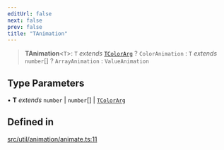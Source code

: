 ```yaml
---
editUrl: false
next: false
prev: false
title: "TAnimation"
---
```


> **TAnimation**\<`T`\>: `T` *extends* [`TColorArg`](/api/type-aliases/tcolorarg/) ? `ColorAnimation` : `T` *extends* `number`[] ? `ArrayAnimation` : `ValueAnimation`

## Type Parameters

• **T** *extends* `number` \| `number`[] \| [`TColorArg`](/api/type-aliases/tcolorarg/)

## Defined in

[src/util/animation/animate.ts:11](https://github.com/fabricjs/fabric.js/blob/c093e29e73123dafcfa091ff4d5e04e690bb796e/src/util/animation/animate.ts#L11)
